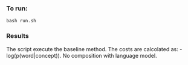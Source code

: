 ### To run:
`bash run.sh`

### Results
The script execute the baseline method.
The costs are calcolated as: -log(p(word|concept)).
No composition with language model.
